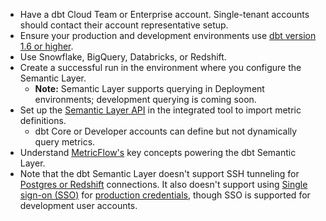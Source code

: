 - Have a dbt Cloud Team or Enterprise account. Single-tenant accounts should contact their account representative setup.
- Ensure your production and development environments use [dbt version 1.6 or higher](/docs/dbt-versions/upgrade-dbt-version-in-cloud).
- Use Snowflake, BigQuery, Databricks, or Redshift.
-  Create a successful run in the environment where you configure the Semantic Layer. 
   - **Note:** Semantic Layer supports querying in Deployment environments; development querying is coming soon.
- Set up the [Semantic Layer API](/docs/dbt-cloud-apis/sl-api-overview) in the integrated tool to import metric definitions. 
  - dbt Core or Developer accounts can define but not dynamically query metrics.<br />
- Understand [MetricFlow's](/docs/build/about-metricflow) key concepts powering the dbt Semantic Layer.  
- Note that the dbt Semantic Layer doesn't support SSH tunneling for [Postgres or Redshift](/docs/cloud/connect-data-platform/connect-redshift-postgresql-alloydb) connections.  It also doesn't support using [Single sign-on (SSO)](/docs/cloud/manage-access/sso-overview) for [production credentials](/docs/dbt-cloud-apis/service-tokens#permissions-for-service-account-tokens), though SSO is supported for development user accounts.
